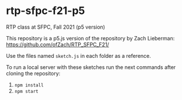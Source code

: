 # rtp-sfpc-f21-p5

RTP class at SFPC, Fall 2021 (p5 version)

This repository is a p5.js version of the repository by Zach Lieberman: https://github.com/ofZach/RTP_SFPC_F21/

Use the files named `sketch.js` in each folder as a reference.

To run a local server with these sketches run the next commands after cloning the repository:

1. `npm install`
2. `npm start`
